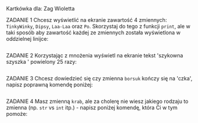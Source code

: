 Kartkówka dla:
Zag Wioletta

ZADANIE 1
Chcesz wyświetlić na ekranie zawartość 4 zmiennych: `TinkyWinky`, `Dipsy`, `Laa-Laa` oraz `Po`. Skorzystaj do tego z funkcji `print`, ale w taki sposób aby zawartość każdej ze zmiennych została wyświetlona w oddzielnej linijce:
```

```
ZADANIE 2
Korzystając z mnożenia wyświetl na ekranie tekst 'szykowna szyszka ' powielony 25 razy:
```

```

ZADANIE 3
Chcesz dowiedzieć się czy zmienna `borsuk` kończy się na 'czka', napisz poprawną komendę poniżej:
```

```

ZADANIE 4
Masz zmienną `krab`, ale za cholerę nie wiesz jakiego rodzaju to zmienna (np. `str` vs `int` itp.) - napisz poniżej komendę, która Ci w tym pomoże:
```

```

